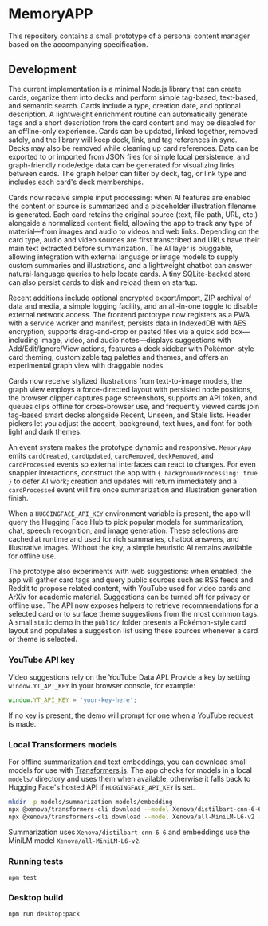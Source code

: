 # MemoryAPP

This repository contains a small prototype of a personal content manager based on the accompanying specification.

## Development

The current implementation is a minimal Node.js library that can create cards, organize them into decks and perform simple tag-based, text-based, and semantic search. Cards include a type, creation date, and optional description. A lightweight enrichment routine can automatically generate tags and a short description from the card content and may be disabled for an offline-only experience. Cards can be updated, linked together, removed safely, and the library will keep deck, link, and tag references in sync. Decks may also be removed while cleaning up card references. Data can be exported to or imported from JSON files for simple local persistence, and graph-friendly node/edge data can be generated for visualizing links between cards.
The graph helper can filter by deck, tag, or link type and includes each card's deck memberships.

Cards now receive simple input processing: when AI features are enabled the content or source is summarized and a placeholder illustration filename is generated. Each card retains the original source (text, file path, URL, etc.) alongside a normalized `content` field, allowing the app to track any type of material—from images and audio to videos and web links. Depending on the card type, audio and video sources are first transcribed and URLs have their main text extracted before summarization. The AI layer is pluggable, allowing integration with external language or image models to supply custom summaries and illustrations, and a lightweight chatbot can answer natural-language queries to help locate cards. A tiny SQLite-backed store can also persist cards to disk and reload them on startup.

Recent additions include optional encrypted export/import, ZIP archival of data and media, a simple logging facility, and an all-in-one toggle to disable external network access. The frontend prototype now registers as a PWA with a service worker and manifest, persists data in IndexedDB with AES encryption, supports drag-and-drop or pasted files via a quick add box—including image, video, and audio notes—displays suggestions with Add/Edit/Ignore/View actions, features a deck sidebar with Pokémon-style card theming, customizable tag palettes and themes, and offers an experimental graph view with draggable nodes.

Cards now receive stylized illustrations from text-to-image models, the graph view employs a force-directed layout with persisted node positions, the browser clipper captures page screenshots, supports an API token, and queues clips offline for cross-browser use, and frequently viewed cards join tag-based smart decks alongside Recent, Unseen, and Stale lists. Header pickers let you adjust the accent, background, text hues, and font for both light and dark themes.

An event system makes the prototype dynamic and responsive. `MemoryApp` emits `cardCreated`, `cardUpdated`, `cardRemoved`, `deckRemoved`, and `cardProcessed` events so external interfaces can react to changes. For even snappier interactions, construct the app with `{ backgroundProcessing: true }` to defer AI work; creation and updates will return immediately and a `cardProcessed` event will fire once summarization and illustration generation finish.

When a `HUGGINGFACE_API_KEY` environment variable is present, the app will query the Hugging Face Hub to pick popular models for summarization, chat, speech recognition, and image generation. These selections are cached at runtime and used for rich summaries, chatbot answers, and illustrative images. Without the key, a simple heuristic AI remains available for offline use.

The prototype also experiments with web suggestions: when enabled, the app will gather card tags and query public sources such as RSS feeds and Reddit to propose related content, with YouTube used for video cards and ArXiv for academic material. Suggestions can be turned off for privacy or offline use. The API now exposes helpers to retrieve recommendations for a selected card or to surface theme suggestions from the most common tags. A small static demo in the `public/` folder presents a Pokémon-style card layout and populates a suggestion list using these sources whenever a card or theme is selected.

### YouTube API key

Video suggestions rely on the YouTube Data API. Provide a key by setting `window.YT_API_KEY` in your browser console, for example:

```js
window.YT_API_KEY = 'your-key-here';
```

If no key is present, the demo will prompt for one when a YouTube request is made.

### Local Transformers models

For offline summarization and text embeddings, you can download small models for use with [Transformers.js](https://github.com/xenova/transformers.js). The app checks for models in a local `models/` directory and uses them when available, otherwise it falls back to Hugging Face's hosted API if `HUGGINGFACE_API_KEY` is set.

```bash
mkdir -p models/summarization models/embedding
npx @xenova/transformers-cli download --model Xenova/distilbart-cnn-6-6 --dir models/summarization
npx @xenova/transformers-cli download --model Xenova/all-MiniLM-L6-v2 --dir models/embedding
```

Summarization uses `Xenova/distilbart-cnn-6-6` and embeddings use the MiniLM model `Xenova/all-MiniLM-L6-v2`.

### Running tests

```
npm test
```

### Desktop build

```
npm run desktop:pack
```
